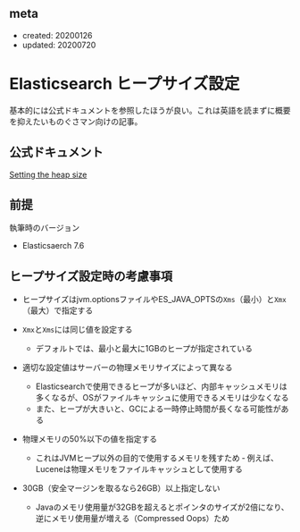 ## meta

- created: 20200126
- updated: 20200720


# Elasticsearch ヒープサイズ設定

基本的には公式ドキュメントを参照したほうが良い。これは英語を読まずに概要を抑えたいものぐさマン向けの記事。

## 公式ドキュメント

[Setting the heap size](https://www.elastic.co/guide/en/elasticsearch/reference/current/heap-size.html)

## 前提

執筆時のバージョン
- Elasticsaerch 7.6

## ヒープサイズ設定時の考慮事項

- ヒープサイズはjvm.optionsファイルやES_JAVA_OPTSの`Xms`（最小）と`Xmx`（最大）で指定する

- `Xmx`と`Xms`には同じ値を設定する
    - デフォルトでは、最小と最大に1GBのヒープが指定されている

- 適切な設定値はサーバーの物理メモリサイズによって異なる
    - Elasticsearchで使用できるヒープが多いほど、内部キャッシュメモリは多くなるが、OSがファイルキャッシュに使用できるメモリは少なくなる
    - また、ヒープが大きいと、GCによる一時停止時間が長くなる可能性がある

- 物理メモリの50%以下の値を指定する
    - これはJVMヒープ以外の目的で使用するメモリを残すため
    ‐ 例えば、Luceneは物理メモリをファイルキャッシュとして使用する

- 30GB（安全マージンを取るなら26GB）以上指定しない
    - Javaのメモリ使用量が32GBを超えるとポインタのサイズが2倍になり、逆にメモリ使用量が増える（Compressed Oops）ため
